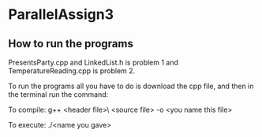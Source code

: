 # ParallelAssign3

## How to run the programs

PresentsParty.cpp and LinkedList.h is problem 1 and TemperatureReading.cpp is problem 2.

To run the programs all you have to do is download the cpp file, and then in the terminal run the command:

To compile: g++ \<header file>\ \<source file\> -o \<you name this file\>

To execute: ./\<name you gave\>
